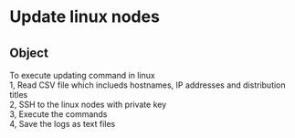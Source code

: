 # Update linux nodes

## Object 　　

To execute updating command in linux  
1, Read CSV file which inclueds hostnames, IP addresses and distribution titles  
2, SSH to the linux nodes with private key  
3, Execute the commands  
4, Save the logs as text files
